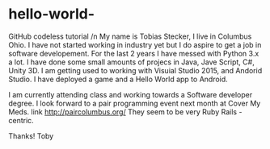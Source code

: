 # hello-world-
GitHub codeless tutorial /n
My name is Tobias Stecker, I live in Columbus Ohio. I have not started working in industry yet but I do aspire to get a job in software developement. For the last 2 years I have messed with Python 3.x a lot. I have done some small amounts of projecs in Java, Jave Script, C#, Unity 3D. I am getting used to working with Visuial Studio 2015, and Andorid Studio. I have deployed a game and a Hello World app to Android.

I am currently attending class and working towards a Software developer degree. I look forward to a pair programming event next month at Cover My Meds. link http://paircolumbus.org/
They seem to be very Ruby Rails -centric.

Thanks!
Toby
